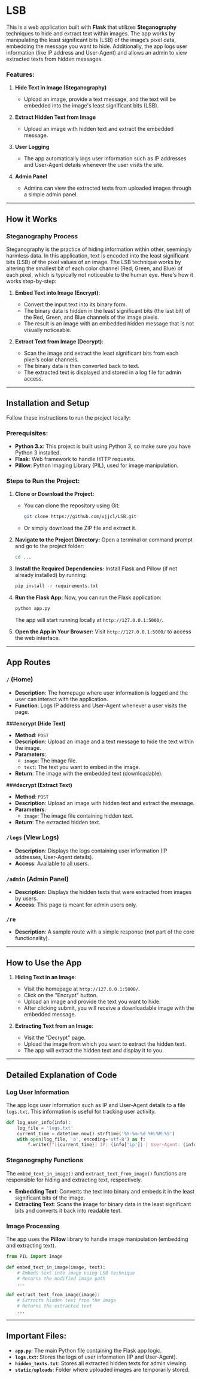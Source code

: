 # **LSB**

This is a web application built with **Flask** that utilizes **Steganography** techniques to hide and extract text within images. The app works by manipulating the least significant bits (LSB) of the image’s pixel data, embedding the message you want to hide. Additionally, the app logs user information (like IP address and User-Agent) and allows an admin to view extracted texts from hidden messages.

### **Features:**
1. **Hide Text in Image (Steganography)**
   - Upload an image, provide a text message, and the text will be embedded into the image's least significant bits (LSB).
   
2. **Extract Hidden Text from Image**
   - Upload an image with hidden text and extract the embedded message.
   
3. **User Logging**
   - The app automatically logs user information such as IP addresses and User-Agent details whenever the user visits the site.
   
4. **Admin Panel**
   - Admins can view the extracted texts from uploaded images through a simple admin panel.

---

## **How it Works**

### **Steganography Process**
Steganography is the practice of hiding information within other, seemingly harmless data. In this application, text is encoded into the least significant bits (LSB) of the pixel values of an image. The LSB technique works by altering the smallest bit of each color channel (Red, Green, and Blue) of each pixel, which is typically not noticeable to the human eye. Here's how it works step-by-step:

1. **Embed Text into Image (Encrypt)**:
   - Convert the input text into its binary form.
   - The binary data is hidden in the least significant bits (the last bit) of the Red, Green, and Blue channels of the image pixels.
   - The result is an image with an embedded hidden message that is not visually noticeable.

2. **Extract Text from Image (Decrypt)**:
   - Scan the image and extract the least significant bits from each pixel’s color channels.
   - The binary data is then converted back to text.
   - The extracted text is displayed and stored in a log file for admin access.

---

## **Installation and Setup**

Follow these instructions to run the project locally:

### **Prerequisites:**
- **Python 3.x**: This project is built using Python 3, so make sure you have Python 3 installed.
- **Flask**: Web framework to handle HTTP requests.
- **Pillow**: Python Imaging Library (PIL), used for image manipulation.

### **Steps to Run the Project:**

1. **Clone or Download the Project:**
   - You can clone the repository using Git:
     ```bash
     git clone https://github.com/ujjcl/LSB.git
     ```
   - Or simply download the ZIP file and extract it.

2. **Navigate to the Project Directory:**
   Open a terminal or command prompt and go to the project folder:
   ```bash
   cd ...
   ```

3. **Install the Required Dependencies:**
   Install Flask and Pillow (if not already installed) by running:
   ```bash
   pip install -r requirements.txt
   ```

4. **Run the Flask App:**
   Now, you can run the Flask application:
   ```bash
   python app.py
   ```
   The app will start running locally at `http://127.0.0.1:5000/`.

5. **Open the App in Your Browser:**
   Visit `http://127.0.0.1:5000/` to access the web interface.

---

## **App Routes**

### **`/` (Home)**
- **Description**: The homepage where user information is logged and the user can interact with the application.
- **Function**: Logs IP address and User-Agent whenever a user visits the page.

###**encrypt (Hide Text)**
- **Method**: `POST`
- **Description**: Upload an image and a text message to hide the text within the image.
- **Parameters**:
  - `image`: The image file.
  - `text`: The text you want to embed in the image.
- **Return**: The image with the embedded text (downloadable).

###**decrypt (Extract Text)**
- **Method**: `POST`
- **Description**: Upload an image with hidden text and extract the message.
- **Parameters**:
  - `image`: The image file containing hidden text.
- **Return**: The extracted hidden text.

### **`/logs` (View Logs)**
- **Description**: Displays the logs containing user information (IP addresses, User-Agent details).
- **Access**: Available to all users.

### **`/admin` (Admin Panel)**
- **Description**: Displays the hidden texts that were extracted from images by users.
- **Access**: This page is meant for admin users only.

### **`/re`**
- **Description**: A sample route with a simple response (not part of the core functionality).

---

## **How to Use the App**

1. **Hiding Text in an Image**:
   - Visit the homepage at `http://127.0.0.1:5000/`.
   - Click on the "Encrypt" button.
   - Upload an image and provide the text you want to hide.
   - After clicking submit, you will receive a downloadable image with the embedded message.

2. **Extracting Text from an Image**:
   - Visit the "Decrypt" page.
   - Upload the image from which you want to extract the hidden text.
   - The app will extract the hidden text and display it to you.

---

## **Detailed Explanation of Code**

### **Log User Information**
The app logs user information such as IP and User-Agent details to a file `logs.txt`. This information is useful for tracking user activity.

```python
def log_user_info(info):
    log_file = 'logs.txt'
    current_time = datetime.now().strftime('%Y-%m-%d %H:%M:%S')
    with open(log_file, 'a', encoding='utf-8') as f:
        f.write(f"[{current_time}] IP: {info['ip']} | User-Agent: {info['user_agent']}\n")
```

### **Steganography Functions**
The `embed_text_in_image()` and `extract_text_from_image()` functions are responsible for hiding and extracting text, respectively.

- **Embedding Text**: Converts the text into binary and embeds it in the least significant bits of the image.
- **Extracting Text**: Scans the image for binary data in the least significant bits and converts it back into readable text.

### **Image Processing**
The app uses the **Pillow** library to handle image manipulation (embedding and extracting text).

```python
from PIL import Image

def embed_text_in_image(image, text):
    # Embeds text into image using LSB technique
    # Returns the modified image path
    ...

def extract_text_from_image(image):
    # Extracts hidden text from the image
    # Returns the extracted text
    ...
```

---

## **Important Files:**

- **`app.py`**: The main Python file containing the Flask app logic.
- **`logs.txt`**: Stores the logs of user information (IP and User-Agent).
- **`hidden_texts.txt`**: Stores all extracted hidden texts for admin viewing.
- **`static/uploads`**: Folder where uploaded images are temporarily stored.
